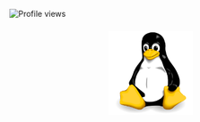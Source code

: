 

<p align="left"> <img src="https://komarev.com/ghpvc/?username=JhonMeddev&color=yellow" alt="Profile views" /> </p>
<h3 align="center"><img src="https://raw.githubusercontent.com/devicons/devicon/master/icons/linux/linux-original.svg" alt="linux" width="150" height="150"/></h3> 





